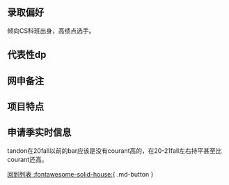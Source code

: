## 录取偏好
倾向CS科班出身，高绩点选手。

## 代表性dp

## 网申备注

## 项目特点

## 申请季实时信息
tandon在20fall以前的bar应该是没有courant高的，在20-21fall左右持平甚至比courant还高。

[回到列表 :fontawesome-solid-house:](选校梯度.md){ .md-button }
